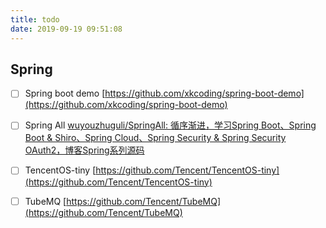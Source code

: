 ```yaml
---
title: todo
date: 2019-09-19 09:51:08
---
```


## Spring

- [ ] Spring boot demo [https://github.com/xkcoding/spring-boot-demo](https://github.com/xkcoding/spring-boot-demo)
- [ ] Spring All  [wuyouzhuguli/SpringAll: 循序渐进，学习Spring Boot、Spring Boot & Shiro、Spring Cloud、Spring Security & Spring Security OAuth2，博客Spring系列源码](https://github.com/wuyouzhuguli/SpringAll)





- [ ] TencentOS-tiny  [https://github.com/Tencent/TencentOS-tiny](https://github.com/Tencent/TencentOS-tiny)
- [ ]  TubeMQ  [https://github.com/Tencent/TubeMQ](https://github.com/Tencent/TubeMQ)

